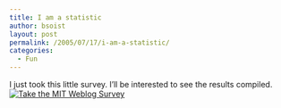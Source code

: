 ```yaml
---
title: I am a statistic
author: bsoist
layout: post
permalink: /2005/07/17/i-am-a-statistic/
categories:
  - Fun
---
```

I just took this little survey. I&#8217;ll be interested to see the results compiled.[<img src="http://blogsurvey.media.mit.edu/images/survey-statistic.gif" style="border-width: initial; border-color: initial; border-style: none" alt="Take the MIT Weblog Survey" />][1]

 [1]: http://blogsurvey.media.mit.edu/request